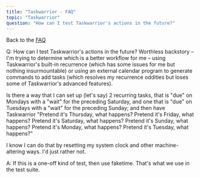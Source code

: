 ```yaml
---
title: "Taskwarrior - FAQ"
topic: "Taskwarrior"
question: "How can I test Taskwarrior's actions in the future?"
---
```


Back to the [FAQ](/support/faq)

Q: How can I test Taskwarrior's actions in the future?
Worthless backstory – I'm trying to determine which is a better workflow for me – using Taskwarrior's built-in recurrence (which has some issues for me but nothing insurmountable) or using an external calendar program  to generate commands to add tasks (which resolves my recurrence oddities but loses some of Taskwarrior's advanced features).

Is there a way that I can set up (let's say) 2 recurring tasks, that is "due" on Mondays with a "wait" for the preceding Saturday, and one that is "due" on Tuesdays with a "wait" for the preceding Sunday; and then have Taskwarrior "Pretend it's Thursday, what happens? Pretend it's Friday, what happens? Pretend it's Saturday, what happens? Pretend it's Sunday, what happens? Pretend it's Monday, what happens? Pretend it's Tuesday, what happens?"

I know I can do that by resetting my system clock and other machine-altering ways.
I'd just rather not.

A: If this is a one-off kind of test, then use faketime.
That's what we use in the test suite.

